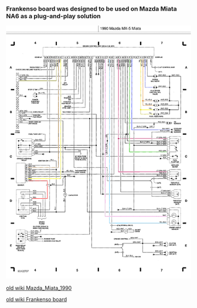 
### Frankenso board was designed to be used on Mazda Miata NA6 as a plug-and-play solution

![Engine Wiring](../../oem_docs/Mazda/1990_Miata/1990_miata_us.png)

[old wiki Mazda_Miata_1990](https://rusefi.com/wiki/index.php?title=Vehicle:Mazda_Miata_1990)

[old wiki Frankenso board](https://rusefi.com/wiki/index.php?title=Manual:Hardware_Frankenso_board)
